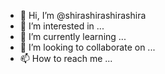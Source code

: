 - 👋 Hi, I’m @shirashirashirashira
- 👀 I’m interested in ...
- 🌱 I’m currently learning ...
- 💞️ I’m looking to collaborate on ...
- 📫 How to reach me ...

<!---
shirashirashirashira/shirashirashirashira is a ✨ special ✨ repository because its `README.md` (this file) appears on your GitHub profile.
You can click the Preview link to take a look at your changes.
--->
